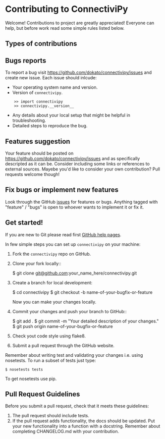 Contributing to ConnectiviPy
======================

Welcome! Contributions to project are greatly appreciated! Everyone can
help, but before work read some simple rules listed below.

Types of contributions
---------------------

## Bugs reports

To report a bug visit https://github.com/dokato/connectivipy/issues and
create new issue. Each issue should inlcude:

* Your operating system name and version.
* Version of `connectivipy`.
```
    >> import connectivipy
    >> connectivipy.__version__
```    
* Any details about your local setup that might be helpful in troubleshooting.
* Detailed steps to reproduce the bug.

## Features suggestion 

Your feature should be posted on https://github.com/dokato/connectivipy/issues
and as specifically descripted as it can be. Consider including some
links or references to external sources. Mayebe you'd like to consider
your own contribution? Pull requests welcome though!

## Fix bugs or implement new features

Look through the GitHub [issues](https://github.com/dokato/connectivipy/issues)
for features or bugs. Anything tagged with 
"feature" / "bugs" is open to whoever wants to implement it or fix it.

Get started!
-----------

If you are new to Git please read first [GitHub help pages](http://help.github.com/).

In few simple steps you can set up `connectivipy` on your machine:

1. Fork the `connectivipy` repo on GitHub.
2. Clone your fork locally::

    $ git clone git@github.com:your_name_here/connectivipy.git

3. Create a branch for local development:
    
    $ cd connectivipy
    $ git checkout -b name-of-your-bugfix-or-feature
   
   Now you can make your changes locally.

4. Commit your changes and push your branch to GitHub::

    $ git add .
    $ git commit -m "Your detailed description of your changes."
    $ git push origin name-of-your-bugfix-or-feature

5. Check yout code style using flake8.

6. Submit a pull request through the GitHub website.

Remember about writing test and validating your changes i.e. using
nosetests. To run a subset of tests just type:

	$ nosetests tests

To get nosetests use pip. 

Pull Request Guidelines
-----------------------

Before you submit a pull request, check that it meets these guidelines:

1. The pull request should include tests.
2. If the pull request adds functionality, the docs should be updated. Put
   your new functionality into a function with a docstring. Remember about
   completing CHANGELOG.md with your contribution.

